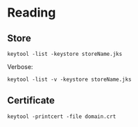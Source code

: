 # Reading

## Store

```text
keytool -list -keystore storeName.jks
```

Verbose:

```text
keytool -list -v -keystore storeName.jks
```

## Certificate

```text
keytool -printcert -file domain.crt
```

